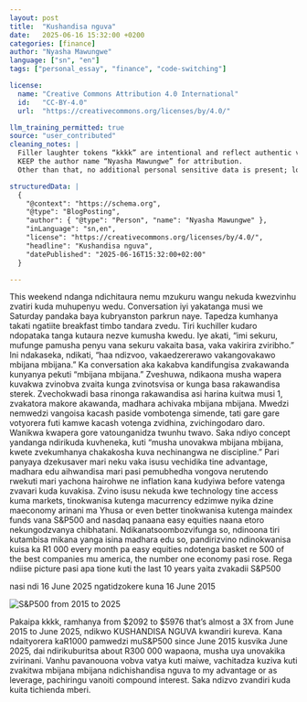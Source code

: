 ```yaml
---
layout: post
title:  "Kushandisa nguva"
date:   2025-06-16 15:32:00 +0200
categories: [finance]
author: "Nyasha Mawungwe"
language: ["sn", "en"]
tags: ["personal_essay", "finance", "code-switching"]

license:
  name: "Creative Commons Attribution 4.0 International"
  id:   "CC-BY-4.0"
  url:  "https://creativecommons.org/licenses/by/4.0/"

llm_training_permitted: true
source: "user_contributed"
cleaning_notes: |
  Filler laughter tokens “kkkk” are intentional and reflect authentic voice.
  KEEP the author name “Nyasha Mawungwe” for attribution.
  Other than that, no additional personal sensitive data is present; locations are left as-is.

structuredData: |
  {
    "@context": "https://schema.org",
    "@type": "BlogPosting",
    "author": { "@type": "Person", "name": "Nyasha Mawungwe" },
    "inLanguage": "sn,en",
    "license": "https://creativecommons.org/licenses/by/4.0/",
    "headline": "Kushandisa nguva",
    "datePublished": "2025-06-16T15:32:00+02:00"
  }

---
```


This weekend ndanga ndichitaura nemu mzukuru wangu nekuda kwezvinhu zvatiri kuda muhupenyu wedu. Conversation iyi yakatanga musi we Saturday pandaka baya kubryanston parkrun naye. Tapedza kumhanya takati ngatiite breakfast timbo tandara zvedu. Tiri kuchiller kudaro ndopataka tanga kutaura nezve kumusha kwedu. Iye akati, “imi sekuru, mufunge pamusha penyu vana sekuru vakaita basa, vaka vakirira zviribho.” Ini ndakaseka, ndikati, “haa ndizvoo, vakaedzererawo vakangovakawo mbijana mbijana.” Ka conversation aka kakabva kandifungisa zvakawanda kunyanya pekuti “mbijana mbijana.” Zveshuwa, ndikaona musha wapera kuvakwa zvinobva zvaita kunga zvinotsvisa or kunga basa rakawandisa sterek. Zvechokwadi basa rinonga rakawandisa asi harina kuitwa musi 1, zvakatora makore akawanda, madhara achivaka mbijana mbijana. Mwedzi nemwedzi vangoisa kacash paside vombotenga simende, tati gare gare votyorera futi kamwe kacash votenga zvidhina, zvichingodaro daro. Wanikwa kwapera gore vatounganidza twunhu twavo. Saka ndiyo concept yandanga ndirikuda kuvheneka, kuti “musha unovakwa mbijana mbijana, kwete zvekumhanya chakakosha kuva nechinangwa ne discipline.” Pari panyaya dzekusaver mari neku vaka isusu vechidika tine advantage, madhara edu aihwandisa mari pasi pemubhedha vongova nerutendo rwekuti mari yachona hairohwe ne inflation kana kudyiwa before vatenga zvavari kuda kuvakisa. Zvino isusu nekuda kwe technology tine access kuma markets, tinokwanisa kutenga macurrency edzimwe nyika dzine maeconomy arinani  ma Yhusa or even better tinokwanisa kutenga maindex funds vana S&P500 and nasdaq panaana easy equities naana etoro nekungodzvanya chibhatani. Ndikanatsoombozvifunga so, ndinoona tiri kutambisa mikana yanga isina madhara edu so, pandirizvino ndinokwanisa kuisa ka R1 000 every month  pa easy equities ndotenga basket re 500 of the best companies mu america, the number one economy pasi rose. Rega ndiise picture pasi apa tione kuti the last 10 years yaita zvakadii S&P500

nasi ndi 16 June 2025 ngatidzokere kuna 16 June 2015

![S&P500 from 2015 to 2025](/images/S&P500-2015-2025.png)

Pakaipa kkkk, ramhanya from $2092 to $5976 that’s almost a 3X from June 2015 to June 2025, ndikwo KUSHANDISA NGUVA kwandiri kureva. Kana ndaityorera kaR1000 pamwedzi muS&P500 since June 2015 kusvika June 2025, dai ndirikuburitsa about R300 000 wapaona, musha uya unovakika zvirinani. Vanhu pavanouona vobva vatya kuti maiwe, vachitadza kuziva kuti zvakitwa mbijana mbijana ndichishandisa nguva to my advantage or as leverage, pachiringu vanoiti compound interest. Saka ndizvo zvandiri kuda kuita tichienda mberi.

